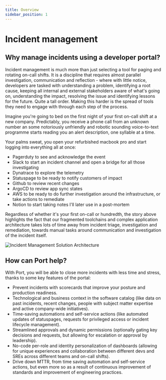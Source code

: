 ```yaml
---
title: Overview
sidebar_position: 1
---
```


# Incident management

## Why manage incidents using a developer portal?

Incident management is much more than just selecting a tool for paging and rotating on-call shifts. It is a discipline that requires almost parallel investigation, communication and reflection - where with little notice, developers are tasked with understanding a problem, identifying a root cause, keeping all internal and external stakeholders aware of what's going on, understanding the impact, resolving the issue and identifying lessons for the future. Quite a tall order. Making this harder is the spread of tools they need to engage with through each step of the process.

Imagine you're going to bed on the first night of your first on-call shift at a new company. Predictably, you receive a phone call from an unknown number an some notoriously unfriendly and robotic sounding voice-to-text programme starts reading you an alert description, one syllable at a time.

Your palms sweat, you open your refurbished macbook pro and start logging into everything all at once:
- Pagerduty to see and acknowledge the event
- Slack to start an incident channel and open a bridge for all those investigating
- Dynatrace to explore the telemetry
- Statuspage to be ready to notify customers of impact
- Github to review recent changes
- ArgoCD to review app sync states
- AWS to be ready to do further investigation around the infrastructure, or take actions to remediate
- Notion to start taking notes I'll later use in a post-mortem

Regardless of whether it's your first on-call or hundredth, the story above highlights the fact that our fragmented toolchains and complex application architecture takes lots of time away from incident triage, investigation and remediation, towards manual tasks around communication and investigation of the incident itself.

![Incident Management Solution Architecture](/img/solutions/incident-management/incident_management_solution_architecture.png)

## How can Port help?

With Port, you will be able to close more incidents with less time and stress, thanks to some key features of the portal:
- Prevent incidents with scorecards that improve your posture and production readiness.
- Technological and business context in the software catalog (like data on past incidents, recent changes, people with subject matter expertise and active company-wide initiatives).
- Time-saving automations and self-service actions (like automated updates of statuspages, requests for privileged access or incident lifecycle management).
- Streamlined approvals and dynamic permissions (optionally gating key decisions and requests, but allowing for escalation or approval by leadership).
- No-code per-role and identity personalization of dashboards (allowing for unique experiences and collaboration between different devs and SREs across different teams and on-call shifts).
- Drive down MTTR, from time saving automation and self-service actions, but even more so as a result of continuous improvement of standards and improvement of engineering practices.

